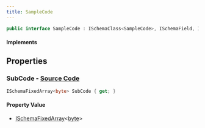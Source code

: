 ```yaml
---
title: SampleCode
---
```


```csharp
public interface SampleCode : ISchemaClass<SampleCode>, ISchemaField, ISchemaClass, INativeHandle
```

#### Implements

## Properties

### **SubCode** - [Source Code](https://github.com/swiftly-solution/swiftlys2/blob/main/managed/src/SwiftlyS2.Generated/Schemas/Interfaces/SampleCode.cs#L16)

```csharp
ISchemaFixedArray<byte> SubCode { get; }
```

#### Property Value

- [ISchemaFixedArray](/docs/api/shared/schemas/ischemafixedarray-1)<[byte](https://learn.microsoft.com/dotnet/api/system.byte)>


